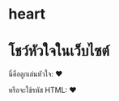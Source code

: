 # heart
<!DOCTYPE html>
<html lang="th">
<head>
    <meta charset="UTF-8">
    <meta name="viewport" content="width=device-width, initial-scale=1.0">
    <title>แสดงหัวใจ</title>
</head>
<body>
    <h1>โชว์หัวใจในเว็บไซต์</h1>
    <p>นี่คือลูกเล่นหัวใจ: ❤️</p>
    <p>หรือจะใช้รหัส HTML: &#10084;&#65039;</p>
</body>
</html>
